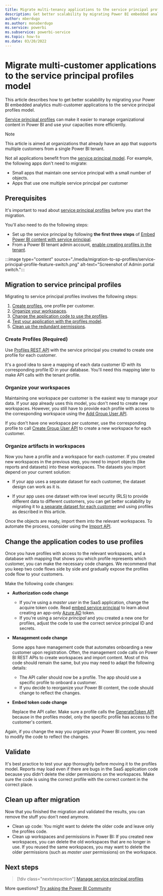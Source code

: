 ```yaml
---
title: Migrate multi-tenancy applications to the service principal profiles model
description: Get better scalability by migrating Power BI embedded analytics multi-tenancy applications to the service principal profiles model
author: mberdugo
ms.author: monaberdugo
ms.service: powerbi
ms.subservice: powerbi-service
ms.topic: how-to
ms.date: 03/20/2022
---
```


# Migrate multi-customer applications to the service principal profiles model

This article describes how to get better scalability by migrating your Power BI embedded analytics multi-customer applications to the service principal profiles model.

[Service principal profiles](embed-multi-tenancy.md) can make it easier to manage organizational content in Power BI and use your capacities more efficiently.

> [!NOTE]
> This article is aimed at organizations that already have an app that supports multiple customers from a single Power BI tenant.
>
> Not all applications benefit from the [service principal model](embed-multi-tenancy.md). For example, the following apps don't need to migrate:
>
> * Small apps that maintain one service principal with a small number of objects.
> * Apps that use one multiple service principal per customer

## Prerequisites

It's important to read about [service principal profiles](embed-multi-tenancy.md) before you start the migration.

You'll also need to do the following steps:

* Set up the service principal by following **the first three steps** of [Embed Power BI content with service principal](embed-service-principal.md#step-1---create-an-azure-ad-app).
* From a Power BI tenant admin account, [enable creating profiles in the tenant](embed-multi-tenancy.md#prerequisites).

 :::image type="content" source="./media/migration-to-sp-profiles/service-principal-profile-feature-switch.png" alt-text="Screenshot of Admin portal switch.":::

## Migration to service principal profiles

Migrating to service principal profiles involves the following steps:

1. [Create profiles](#create-profiles-required), one profile per customer.
2. [Organize your workspaces](#organize-your-workspaces).
3. [Change the application code to use the profiles](#change-the-application-codes-to-use-profiles).
4. [Test your application with the profiles model](#validate).
5. [Clean up the redundant permissions](#clean-up-after-migration).

### Create Profiles (Required)

Use [Profiles REST API](/rest/api/power-bi/) with the service principal you created to create one profile for each customer.

It's a good idea to save a mapping of each data customer ID with its corresponding profile ID in your database. You'll need this mapping later to make API calls with the tenant profile.

### Organize your workspaces

Maintaining one workspace per customer is the easiest way to manage your data. If your app already uses this model, you don't need to create new workspaces. However, you still have to provide each profile with access to the corresponding workspace using the [Add Group User API](/rest/api/power-bi/groups/add-group-user).

If you don't have one workspace per customer, use the corresponding profile to call [Create Group User API](/rest/api/power-bi/groups/postgroups) to create a new workspace for each customer.

### Organize artifacts in workspaces

Now you have a profile and a workspace for each customer. If you created new workspaces in the previous step, you need to import objects (like reports and datasets) into these workspaces. The datasets you import depend on your current solution:

* If your app uses a separate dataset for each customer, the dataset design can work as it is.

* If your app uses one dataset with row level security (RLS) to provide different data to different customers, you can get better scalability by migrating it to [a separate dataset for each customer](embed-multi-tenancy.md#a-separate-database-for-each-customer) and using profiles as described in this article.

Once the objects are ready, import them into the relevant workspaces. To automate the process, consider using the [Import API](embed-multi-tenancy.md#import-reports-and-datasets).

## Change the application codes to use profiles

Once you have profiles with access to the relevant workspaces, and a database with mapping that shows you which profile represents which customer, you can make the necessary code changes. We recommend that you keep two code flows side by side and gradually expose the profiles code flow to your customers.

Make the following code changes:

* **Authorization code change**

  * If you're using a *master user* in the SaaS application, change the acquire token code. Read [embed service principal](embed-service-principal.md) to learn about creating an app-only [Azure AD](pbi-glossary.md#azure-ad-azure-active-directory) token.
  * If you're using a *service principal* and you created a new one for profiles, adjust the code to use the correct service principal ID and secrets.

* **Management code change**

  Some apps have management code that automates onboarding a new customer upon registration. Often, the management code calls on Power BI REST APIs to create workspaces and import content. Most of this code should remain the same, but you may need to adapt the following details:

  * The API caller should now be a profile. The app should use a specific profile to onboard a customer.
  * If you decide to reorganize your Power BI content, the code should change to reflect the changes.

* **Embed token code change**

  Replace the API caller. Make sure a profile calls the [GenerateToken API](/rest/api/power-bi/embed-token/generate-token) because in the profiles model, only the specific profile has access to the customer's content.

Again, if you change the way you organize your Power BI content, you need to modify the code to reflect the changes.

## Validate

It's best practice to test your app thoroughly before moving it to the profiles model.
Reports may load even if there are bugs in the SaaS application code because you didn't delete the older permissions on the workspaces. Make sure the code is using the correct profile with the correct content in the correct place.

## Clean up after migration

Now that you finished the migration and validated the results, you can remove the stuff you don't need anymore.

* Clean up code: You might want to delete the older code and leave only the profiles code.
* Clean up workspaces and permissions in Power BI: If you created new workspaces, you can delete the old workspaces that are no longer in use.
If you reused the same workspaces, you may want to delete the older permissions (such as *master user* permissions) on the workspace.

## Next steps

>[!div class="nextstepaction"]
>[Manage service principal profiles](embed-multi-tenancy.md)

More questions? [Try asking the Power BI Community](https://community.powerbi.com/)
